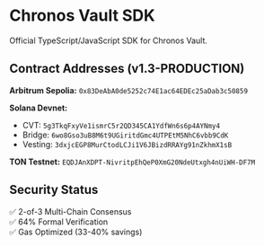 # Chronos Vault SDK

Official TypeScript/JavaScript SDK for Chronos Vault.

## Contract Addresses (v1.3-PRODUCTION)

**Arbitrum Sepolia:** `0x83DeAbA0de5252c74E1ac64EDEc25aDab3c50859`

**Solana Devnet:**
- CVT: `5g3TkqFxyVe1ismrC5r2QD345CA1YdfWn6s6p4AYNmy4`
- Bridge: `6wo8Gso3uB8M6t9UGiritdGmc4UTPEtM5NhC6vbb9CdK`
- Vesting: `3dxjcEGP8MurCtodLCJi1V6JBizdRRAYg91nZkhmX1sB`

**TON Testnet:** `EQDJAnXDPT-NivritpEhQeP0XmG20NdeUtxgh4nUiWH-DF7M`

## Security Status
✅ 2-of-3 Multi-Chain Consensus  
✅ 64% Formal Verification  
✅ Gas Optimized (33-40% savings)
